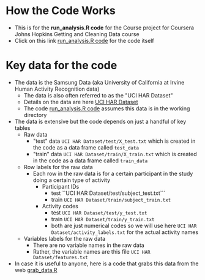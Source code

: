 # How the Code Works 
* This is for the __**run_analysis.R code**__ for the Course project for Coursera Johns Hopkins Getting and Cleaning Data course
* Click on this link [run_analysis.R code](./run_analysis.R) for the code itself 

# Key data for the code
* The data is the Samsung Data (aka University of California at Irvine Human Activity Recognition data) 
  * The data is also often referred to as the "UCI HAR Dataset" 
  * Details on the data are here [UCI HAR Dataset](http://archive.ics.uci.edu/ml/datasets/Human+Activity+Recognition+Using+Smartphones)
  * The code [run_analysis.R code](./run_analysis.R) assumes this data is in the working directory
* The data is extensive but the code depends on just a handful of key tables 
  * Raw data
    * "test" data ```UCI HAR Dataset/test/X_test.txt``` which is created in the code as a data frame called ```test_data```
    * "train" data ```UCI HAR Dataset/train/X_train.txt``` which is created in the code as a data frame called ```train_data```
  * Row labels for the raw data
    * Each row in the raw data is for a certain participant in the study doing a certain type of activity
      * Participant IDs
        * test ``UCI HAR Dataset/test/subject_test.txt``` 
        * train ```UCI HAR Dataset/train/subject_train.txt```
      * Activity codes 
        * test ```UCI HAR Dataset/test/y_test.txt```
        * train ```UCI HAR Dataset/train/y_train.txt```
        * both are just numerical codes so we will use here ```UCI HAR Dataset/activity_labels.txt``` for the actual activity names 
  * Variables labels for the raw data
    * There are no variable names in the raw data  
    * Rather, the variable names are this file ```UCI HAR Dataset/features.txt```
* In case it is useful to anyone, here is a code that grabs this data from the web [grab_data.R](./grab_data.R)


